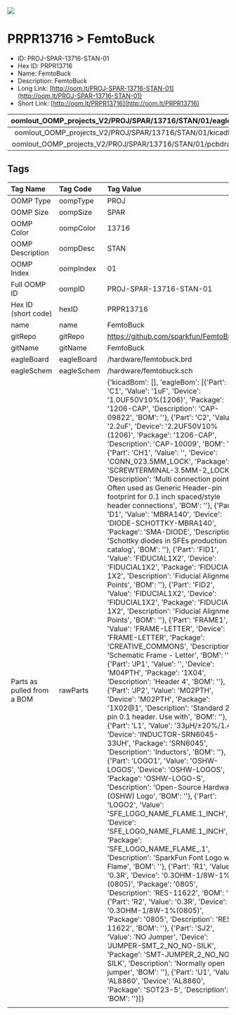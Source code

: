 


  
![][im]
# PRPR13716 > FemtoBuck

- ID: PROJ-SPAR-13716-STAN-01
- Hex ID: PRPR13716
- Name: FemtoBuck
- Description: FemtoBuck
- Long Link: [http://oom.lt/PROJ-SPAR-13716-STAN-01](http://oom.lt/PROJ-SPAR-13716-STAN-01)
- Short Link: [http://oom.lt/PRPR13716](http://oom.lt/PRPR13716)
  

|oomlout_OOMP_projects_V2/PROJ/SPAR/13716/STAN/01/eagleImage.png|oomlout_OOMP_projects_V2/PROJ/SPAR/13716/STAN/01/eagleSchemImage.png|oomlout_OOMP_projects_V2/PROJ/SPAR/13716/STAN/01/kicadPcb3dFront.png|oomlout_OOMP_projects_V2/PROJ/SPAR/13716/STAN/01/kicadPcb3dBack.png|
| :---: | :---: | :---: | :---: |
|oomlout_OOMP_projects_V2/PROJ/SPAR/13716/STAN/01/kicadPcb3d.png|oomlout_OOMP_projects_V2/PROJ/SPAR/13716/STAN/01/bomBack.png|oomlout_OOMP_projects_V2/PROJ/SPAR/13716/STAN/01/bomFront.png|oomlout_OOMP_projects_V2/PROJ/SPAR/13716/STAN/01/pcbdraw.svg|
|oomlout_OOMP_projects_V2/PROJ/SPAR/13716/STAN/01/pcbdrawBack.svg||||

## Tags
  

|Tag Name|Tag Code|Tag Value|
| :--- | :--- | :--- |
|OOMP Type|oompType|PROJ|
|OOMP Size|oompSize|SPAR|
|OOMP Color|oompColor|13716|
|OOMP Description|oompDesc|STAN|
|OOMP Index|oompIndex|01|
|Full OOMP ID|oompID|PROJ-SPAR-13716-STAN-01|
|Hex ID (short code)|hexID|PRPR13716|
|name|name|FemtoBuck|
|gitRepo|gitRepo|https://github.com/sparkfun/FemtoBuck|
|gitName|gitName|FemtoBuck|
|eagleBoard|eagleBoard|/hardware/femtobuck.brd|
|eagleSchem|eagleSchem|/hardware/femtobuck.sch|
|Parts as pulled from a BOM|rawParts|{'kicadBom': [], 'eagleBom': [{'Part': 'C1', 'Value': '1uF', 'Device': '1.0UF50V10%(1206)', 'Package': '1206-CAP', 'Description': 'CAP-09822', 'BOM': ''}, {'Part': 'C2', 'Value': '2.2uF', 'Device': '2.2UF50V10%(1206)', 'Package': '1206-CAP', 'Description': 'CAP-10009', 'BOM': ''}, {'Part': 'CH1', 'Value': '', 'Device': 'CONN_023.5MM_LOCK', 'Package': 'SCREWTERMINAL-3.5MM-2_LOCK', 'Description': 'Multi connection point. Often used as Generic Header-pin footprint for 0.1 inch spaced/style header connections', 'BOM': ''}, {'Part': 'D1', 'Value': 'MBRA140', 'Device': 'DIODE-SCHOTTKY-MBRA140', 'Package': 'SMA-DIODE', 'Description': 'Schottky diodes in SFEs production catalog', 'BOM': ''}, {'Part': 'FID1', 'Value': 'FIDUCIAL1X2', 'Device': 'FIDUCIAL1X2', 'Package': 'FIDUCIAL-1X2', 'Description': 'Fiducial Alignment Points', 'BOM': ''}, {'Part': 'FID2', 'Value': 'FIDUCIAL1X2', 'Device': 'FIDUCIAL1X2', 'Package': 'FIDUCIAL-1X2', 'Description': 'Fiducial Alignment Points', 'BOM': ''}, {'Part': 'FRAME1', 'Value': 'FRAME-LETTER', 'Device': 'FRAME-LETTER', 'Package': 'CREATIVE_COMMONS', 'Description': 'Schematic Frame - Letter', 'BOM': ''}, {'Part': 'JP1', 'Value': '', 'Device': 'M04PTH', 'Package': '1X04', 'Description': 'Header 4', 'BOM': ''}, {'Part': 'JP2', 'Value': 'M02PTH', 'Device': 'M02PTH', 'Package': '1X02@1', 'Description': 'Standard 2-pin 0.1 header. Use with', 'BOM': ''}, {'Part': 'L1', 'Value': '33µH/±20%/1.4A', 'Device': 'INDUCTOR-SRN6045-33UH', 'Package': 'SRN6045', 'Description': 'Inductors', 'BOM': ''}, {'Part': 'LOGO1', 'Value': 'OSHW-LOGOS', 'Device': 'OSHW-LOGOS', 'Package': 'OSHW-LOGO-S', 'Description': 'Open-Source Hardware (OSHW) Logo', 'BOM': ''}, {'Part': 'LOGO2', 'Value': 'SFE_LOGO_NAME_FLAME.1_INCH', 'Device': 'SFE_LOGO_NAME_FLAME.1_INCH', 'Package': 'SFE_LOGO_NAME_FLAME_.1', 'Description': 'SparkFun Font Logo w/ Flame', 'BOM': ''}, {'Part': 'R1', 'Value': '0.3R', 'Device': '0.3OHM-1/8W-1%(0805)', 'Package': '0805', 'Description': 'RES-11622', 'BOM': ''}, {'Part': 'R2', 'Value': '0.3R', 'Device': '0.3OHM-1/8W-1%(0805)', 'Package': '0805', 'Description': 'RES-11622', 'BOM': ''}, {'Part': 'SJ2', 'Value': 'NO Jumper', 'Device': 'JUMPER-SMT_2_NO_NO-SILK', 'Package': 'SMT-JUMPER_2_NO_NO-SILK', 'Description': 'Normally open jumper', 'BOM': ''}, {'Part': 'U1', 'Value': 'AL8860', 'Device': 'AL8860', 'Package': 'SOT23-5', 'Description': '', 'BOM': ''}]}|
||||



[im]: PROJ/SPAR/13716/STAN/01/kicadPcb3d_450.png
